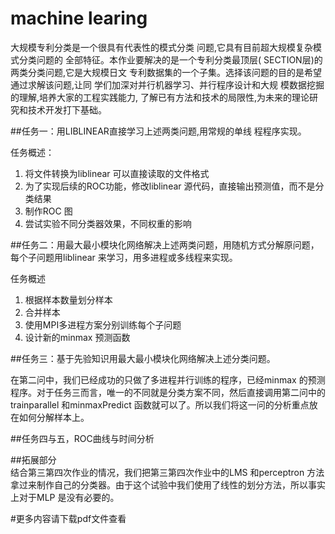 # machine learing


大规模专利分类是一个很具有代表性的模式分类 问题,它具有目前超大规模复杂模式分类问题的 全部特征。本作业要解决的是一个专利分类最顶层( SECTION层)的两类分类问题,它是大规模日文 专利数据集的一个子集。选择该问题的目的是希望通过求解该问题,让同 学们加深对并行机器学习、并行程序设计和大规 模数据挖掘的理解,培养大家的工程实践能力, 了解已有方法和技术的局限性,为未来的理论研 究和技术开发打下基础。

##任务一：用LIBLINEAR直接学习上述两类问题,用常规的单线 程程序实现。 任务概述：
1.	将文件转换为liblinear 可以直接读取的文件格式2.	为了实现后续的ROC功能，修改liblinear 源代码，直接输出预测值，而不是分类结果3.	制作ROC 图4.	尝试实验不同分类器效果，不同权重的影响##任务二：用最大最小模块化网络解决上述两类问题，用随机方式分解原问题，每个子问题用liblinear 来学习，用多进程或多线程来实现。
任务概述
1. 	根据样本数量划分样本2.	合并样本3.	使用MPI多进程方案分别训练每个子问题4.	设计新的minmax 预测函数
##任务三：基于先验知识用最大最小模块化网络解决上述分类问题。
在第二问中，我们已经成功的只做了多进程并行训练的程序，已经minmax 的预测程序。对于任务三而言，唯一的不同就是分类方案不同，然后直接调用第二问中的trainparallel 和minmaxPredict 函数就可以了。所以我们将这一问的分析重点放在如何分解样本上。##任务四与五，ROC曲线与时间分析
##拓展部分	结合第三第四次作业的情况，我们把第三第四次作业中的LMS 和perceptron 方法拿过来制作自己的分类器。由于这个试验中我们使用了线性的划分方法，所以事实上对于MLP 是没有必要的。
#更多内容请下载pdf文件查看